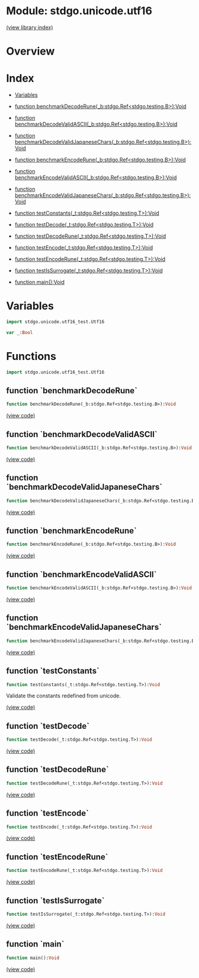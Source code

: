 # Module: stdgo.unicode.utf16


[(view library index)](../../stdgo.md)


# Overview


 


# Index


- [Variables](<#variables>)

- [function benchmarkDecodeRune\(\_b:stdgo.Ref\<stdgo.testing.B\>\):Void](<#function-benchmarkdecoderune>)

- [function benchmarkDecodeValidASCII\(\_b:stdgo.Ref\<stdgo.testing.B\>\):Void](<#function-benchmarkdecodevalidascii>)

- [function benchmarkDecodeValidJapaneseChars\(\_b:stdgo.Ref\<stdgo.testing.B\>\):Void](<#function-benchmarkdecodevalidjapanesechars>)

- [function benchmarkEncodeRune\(\_b:stdgo.Ref\<stdgo.testing.B\>\):Void](<#function-benchmarkencoderune>)

- [function benchmarkEncodeValidASCII\(\_b:stdgo.Ref\<stdgo.testing.B\>\):Void](<#function-benchmarkencodevalidascii>)

- [function benchmarkEncodeValidJapaneseChars\(\_b:stdgo.Ref\<stdgo.testing.B\>\):Void](<#function-benchmarkencodevalidjapanesechars>)

- [function testConstants\(\_t:stdgo.Ref\<stdgo.testing.T\>\):Void](<#function-testconstants>)

- [function testDecode\(\_t:stdgo.Ref\<stdgo.testing.T\>\):Void](<#function-testdecode>)

- [function testDecodeRune\(\_t:stdgo.Ref\<stdgo.testing.T\>\):Void](<#function-testdecoderune>)

- [function testEncode\(\_t:stdgo.Ref\<stdgo.testing.T\>\):Void](<#function-testencode>)

- [function testEncodeRune\(\_t:stdgo.Ref\<stdgo.testing.T\>\):Void](<#function-testencoderune>)

- [function testIsSurrogate\(\_t:stdgo.Ref\<stdgo.testing.T\>\):Void](<#function-testissurrogate>)

- [function main\(\):Void](<#function-main>)

# Variables


```haxe
import stdgo.unicode.utf16_test.Utf16
```


```haxe
var _:Bool
```


# Functions


```haxe
import stdgo.unicode.utf16_test.Utf16
```


## function \`benchmarkDecodeRune\`


```haxe
function benchmarkDecodeRune(_b:stdgo.Ref<stdgo.testing.B>):Void
```


 


[\(view code\)](<./Utf16.hx#L220>)


## function \`benchmarkDecodeValidASCII\`


```haxe
function benchmarkDecodeValidASCII(_b:stdgo.Ref<stdgo.testing.B>):Void
```


 


[\(view code\)](<./Utf16.hx#L198>)


## function \`benchmarkDecodeValidJapaneseChars\`


```haxe
function benchmarkDecodeValidJapaneseChars(_b:stdgo.Ref<stdgo.testing.B>):Void
```


 


[\(view code\)](<./Utf16.hx#L209>)


## function \`benchmarkEncodeRune\`


```haxe
function benchmarkEncodeRune(_b:stdgo.Ref<stdgo.testing.B>):Void
```


 


[\(view code\)](<./Utf16.hx#L265>)


## function \`benchmarkEncodeValidASCII\`


```haxe
function benchmarkEncodeValidASCII(_b:stdgo.Ref<stdgo.testing.B>):Void
```


 


[\(view code\)](<./Utf16.hx#L244>)


## function \`benchmarkEncodeValidJapaneseChars\`


```haxe
function benchmarkEncodeValidJapaneseChars(_b:stdgo.Ref<stdgo.testing.B>):Void
```


 


[\(view code\)](<./Utf16.hx#L255>)


## function \`testConstants\`


```haxe
function testConstants(_t:stdgo.Ref<stdgo.testing.T>):Void
```


Validate the constants redefined from unicode. 


[\(view code\)](<./Utf16.hx#L110>)


## function \`testDecode\`


```haxe
function testDecode(_t:stdgo.Ref<stdgo.testing.T>):Void
```


 


[\(view code\)](<./Utf16.hx#L169>)


## function \`testDecodeRune\`


```haxe
function testDecodeRune(_t:stdgo.Ref<stdgo.testing.T>):Void
```


 


[\(view code\)](<./Utf16.hx#L178>)


## function \`testEncode\`


```haxe
function testEncode(_t:stdgo.Ref<stdgo.testing.T>):Void
```


 


[\(view code\)](<./Utf16.hx#L120>)


## function \`testEncodeRune\`


```haxe
function testEncodeRune(_t:stdgo.Ref<stdgo.testing.T>):Void
```


 


[\(view code\)](<./Utf16.hx#L129>)


## function \`testIsSurrogate\`


```haxe
function testIsSurrogate(_t:stdgo.Ref<stdgo.testing.T>):Void
```


 


[\(view code\)](<./Utf16.hx#L188>)


## function \`main\`


```haxe
function main():Void
```


 


[\(view code\)](<./Utf16.hx#L47>)


